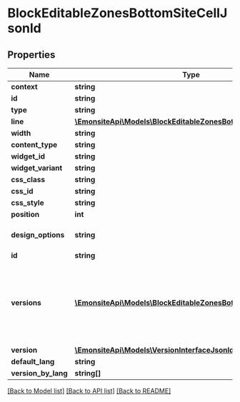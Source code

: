 # BlockEditableZonesBottomSiteCellJsonld

## Properties
Name | Type | Description | Notes
------------ | ------------- | ------------- | -------------
**context** | **string** |  | [optional] 
**id** | **string** |  | [optional] 
**type** | **string** |  | [optional] 
**line** | [**\EmonsiteApi\Models\BlockEditableZonesBottomSiteLineJsonld**](BlockEditableZonesBottomSiteLineJsonld.md) |  | [optional] 
**width** | **string** |  | [optional] 
**content_type** | **string** |  | [optional] 
**widget_id** | **string** |  | [optional] 
**widget_variant** | **string** |  | [optional] 
**css_class** | **string** |  | [optional] 
**css_id** | **string** |  | [optional] 
**css_style** | **string** |  | [optional] 
**position** | **int** |  | [optional] 
**design_options** | **string** | TODO type json pour avoir un array direct | [optional] 
**id** | **string** |  | [optional] 
**versions** | [**\EmonsiteApi\Models\BlockEditableZonesBottomSiteCellVJsonld[]**](BlockEditableZonesBottomSiteCellVJsonld.md) | IMPLEMENTEZ le mapping dans l&#x27;entity TODO trouver comment le faire dynamiquement avec un listener doctrine | [optional] 
**version** | [**\EmonsiteApi\Models\VersionInterfaceJsonld[]**](VersionInterfaceJsonld.md) |  | [optional] 
**default_lang** | **string** |  | [optional] 
**version_by_lang** | **string[]** |  | [optional] 

[[Back to Model list]](../../README.md#documentation-for-models) [[Back to API list]](../../README.md#documentation-for-api-endpoints) [[Back to README]](../../README.md)

